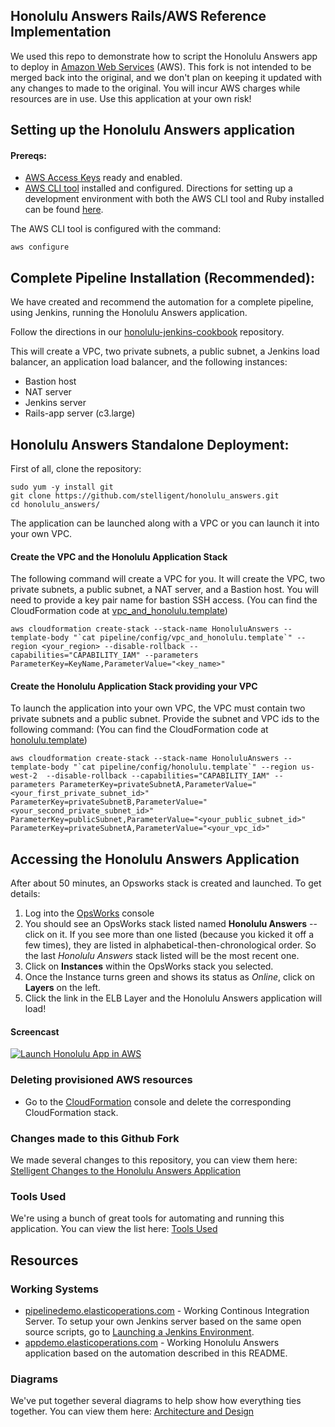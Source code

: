 ## Honolulu Answers Rails/AWS Reference Implementation

We used this repo to demonstrate how to script the Honolulu Answers app to deploy in [Amazon Web Services](https://aws.amazon.com/) (AWS). This fork is not intended to be merged back into the original, and we don't plan on keeping it updated with any changes to made to the original. You will incur AWS charges while resources are in use. Use this application at your own risk!

## Setting up the Honolulu Answers application
#### Prereqs:
* [AWS Access Keys](http://docs.aws.amazon.com/AWSSimpleQueueService/latest/SQSGettingStartedGuide/AWSCredentials.html) ready and enabled.
* [AWS CLI tool](https://aws.amazon.com/cli/) installed and configured. Directions for setting up a development environment with both the AWS CLI tool and Ruby installed can be found [here](https://github.com/stelligent/stelligent_commons/wiki/Development-Environment-Setup).
 
The AWS CLI tool is configured with the command:

```
aws configure
```

## Complete Pipeline Installation (Recommended):
We have created and recommend the automation for a complete pipeline, using Jenkins, running the Honolulu Answers application.

Follow the directions in our [honolulu-jenkins-cookbook](https://github.com/stelligent/honolulu_jenkins_cookbooks) repository.

This will create a VPC, two private subnets, a public subnet, a Jenkins load balancer, an application load balancer, and the following instances:
* Bastion host
* NAT server
* Jenkins server
* Rails-app server (c3.large)

## Honolulu Answers Standalone Deployment:

First of all, clone the repository:

```
sudo yum -y install git
git clone https://github.com/stelligent/honolulu_answers.git
cd honolulu_answers/
```

The application can be launched along with a VPC or you can launch it into your own VPC.
#### Create the VPC and the Honolulu Application Stack

The following command will create a VPC for you. It will create the VPC, two private subnets, a public subnet, a NAT server, and a Bastion host. You will need to provide a key pair name for bastion SSH access. (You can find the CloudFormation code at [vpc_and_honolulu.template](https://github.com/stelligent/honolulu_answers/blob/master/pipeline/config/vpc_and_honolulu.template))

```
aws cloudformation create-stack --stack-name HonoluluAnswers --template-body "`cat pipeline/config/vpc_and_honolulu.template`" --region <your_region> --disable-rollback --capabilities="CAPABILITY_IAM" --parameters ParameterKey=KeyName,ParameterValue="<key_name>"
```

#### Create the Honolulu Application Stack providing your VPC
To launch the application into your own VPC, the VPC must contain two private subnets and a public subnet. Provide the subnet and VPC ids to the following command: (You can find the CloudFormation code at [honolulu.template](https://github.com/stelligent/honolulu_answers/blob/master/pipeline/config/honolulu.template))

```
aws cloudformation create-stack --stack-name HonoluluAnswers --template-body "`cat pipeline/config/honolulu.template`" --region us-west-2  --disable-rollback --capabilities="CAPABILITY_IAM" --parameters ParameterKey=privateSubnetA,ParameterValue="<your_first_private_subnet_id>" ParameterKey=privateSubnetB,ParameterValue="<your_second_private_subnet_id>" ParameterKey=publicSubnet,ParameterValue="<your_public_subnet_id>" ParameterKey=privateSubnetA,ParameterValue="<your_vpc_id>" 
```
## Accessing the Honolulu Answers Application
After about 50 minutes, an Opsworks stack is created and launched. To get details:

1. Log into the [OpsWorks](http://console.aws.amazon.com/opsworks) console
1. You should see an OpsWorks stack listed named **Honolulu Answers** -- click on it. If you see more than one listed (because you kicked it off a few times), they are listed in alphabetical-then-chronological order. So the last *Honolulu Answers* stack listed will be the most recent one.
1. Click on **Instances** within the OpsWorks stack you selected.
1. Once the Instance turns green and shows its status as *Online*, click on **Layers** on the left.
1. Click the link in the ELB Layer and the Honolulu Answers application will load!

#### Screencast
[![Launch Honolulu App in AWS](https://s3.amazonaws.com/stelligent_website/casestudies/launch_honolulu_app.jpg)](http://youtu.be/80wVgZU2j_E)

### Deleting provisioned AWS resources
* Go to the [CloudFormation](http://console.aws.amazon.com/cloudformation) console and delete the corresponding CloudFormation stack.

### Changes made to this Github Fork

We made several changes to this repository, you can view them here: [Stelligent Changes to the Honolulu Answers Application](https://github.com/stelligent/honolulu_answers/wiki/Stelligent-Changes-to-the-Honolulu-Answers-Application)

### Tools Used

We're using a bunch of great tools for automating and running this application. You can view the list here: [Tools Used](https://github.com/stelligent/honolulu_answers/wiki/Tools-Used)

## Resources
### Working Systems

* [pipelinedemo.elasticoperations.com](http://pipelinedemo.elasticoperations.com/) - Working Continous Integration Server. To setup your own Jenkins server based on the same open source scripts, go to [Launching a Jenkins Environment](https://github.com/stelligent/honolulu_jenkins_cookbooks/wiki/Launching-a-Jenkins-Environment).
* [appdemo.elasticoperations.com](http://appdemo.elasticoperations.com/) - Working Honolulu Answers application based on the automation described in this README.

### Diagrams
We've put together several diagrams to help show how everything ties together. You can view them here: [Architecture and Design](https://github.com/stelligent/honolulu_answers/wiki/Architecture-and-Design)
